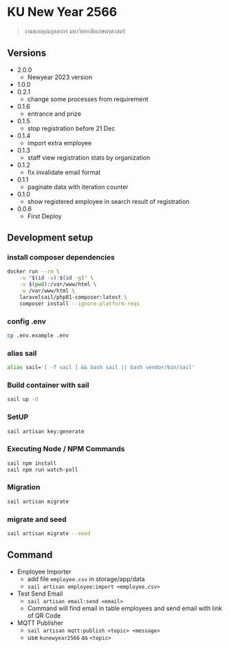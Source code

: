 # KU New Year 2566

> งานขอบคุณบุคลากร มหาวิทยาลัยเกษตรศาสตร์

## Versions

* 2.0.0
  * Newyear 2023 version
* 1.0.0
* 0.2.1
  * change some processes from requirement
* 0.1.6
  * entrance and prize
* 0.1.5
  * stop registration before 21 Dec
* 0.1.4
  * import extra employee
* 0.1.3
  * staff view registration stats by organization
* 0.1.2
  * fix invalidate email format
* 0.1.1
  * paginate data with iteration counter
* 0.1.0
  * show registered employee in search result of registration
* 0.0.6
  * First Deploy

## Development setup

### install composer dependencies

``` bash
docker run --rm \
    -u "$(id -u):$(id -g)" \
    -v $(pwd):/var/www/html \
    -w /var/www/html \
    laravelsail/php81-composer:latest \
    composer install --ignore-platform-reqs
```

### config .env

```bash
cp .env.example .env
```

### alias sail

```bash
alias sail='[ -f sail ] && bash sail || bash vendor/bin/sail' 
```

### Build container with sail

```bash
sail up -d
```

### SetUP

```bash
sail artisan key:generate
```

### Executing Node / NPM Commands

```bash
sail npm install
sail npm run watch-poll
```

### Migration

```bash
sail artisan migrate
```

### migrate and seed

```bash
sail artisan migrate --seed
```

## Command

* Employee Importer
  * add file `employee.csv` in storage/app/data
  * `sail artisan employee:import <employee.csv>`
* Test Send Email
  * `sail artisan email:send <email>`
  * Command will find email in table employees and send email with link of QR Code
* MQTT Publisher
  * `sail artisan mqtt:publish <topic> <message>`
  * use `kunewyear2566` as `<topic>`
